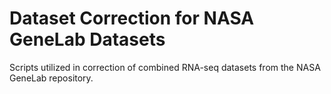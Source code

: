 # Dataset Correction for NASA GeneLab Datasets

Scripts utilized in correction of combined RNA-seq datasets from the NASA GeneLab repository.
